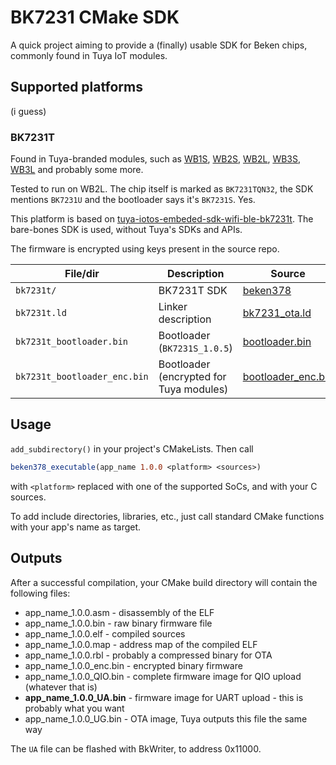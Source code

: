 # BK7231 CMake SDK

A quick project aiming to provide a (finally) usable SDK for Beken chips, commonly found in Tuya IoT modules.

## Supported platforms

(i guess)

### BK7231T

Found in Tuya-branded modules, such as
[WB1S](https://developer.tuya.com/en/docs/iot/wb1s?id=K9duevbj3ol4x),
[WB2S](https://developer.tuya.com/en/docs/iot/wb2s-module-datasheet?id=K9ghecl7kc479),
[WB2L](https://developer.tuya.com/en/docs/iot/wb2l-datasheet?id=K9duegc9bualu),
[WB3S](https://developer.tuya.com/en/docs/iot/wb3s-module-datasheet?id=K9dx20n6hz5n4),
[WB3L](https://developer.tuya.com/en/docs/iot/wb3l-module-datasheet?id=K9duiggw2v8sp) and probably some more.

Tested to run on WB2L. The chip itself is marked as `BK7231TQN32`, the SDK mentions `BK7231U` and the bootloader says
it's `BK7231S`. Yes.

This platform is based
on [tuya-iotos-embeded-sdk-wifi-ble-bk7231t](https://github.com/tuya/tuya-iotos-embeded-sdk-wifi-ble-bk7231t). The
bare-bones SDK is used, without Tuya's SDKs and APIs.

The firmware is encrypted using keys present in the source repo.

| File/dir                     | Description                             | Source                                                                                                                                                           |
|------------------------------|-----------------------------------------|------------------------------------------------------------------------------------------------------------------------------------------------------------------|
| `bk7231t/`                   | BK7231T SDK                             | [beken378](https://github.com/tuya/tuya-iotos-embeded-sdk-wifi-ble-bk7231t/tree/master/platforms/bk7231t/bk7231t_os/beken378)                                    |
| `bk7231t.ld`                 | Linker description                      | [bk7231_ota.ld](https://github.com/tuya/tuya-iotos-embeded-sdk-wifi-ble-bk7231t/blob/master/platforms/bk7231t/bk7231t_os/beken378/build/bk7231_ota.ld)           |
| `bk7231t_bootloader.bin`     | Bootloader (`BK7231S_1.0.5`)            | [bootloader.bin](https://github.com/tuya/tuya-iotos-embeded-sdk-wifi-ble-bk7231t/blob/master/platforms/bk7231t/bk7231t_os/tools/generate/bootloader.bin)         |
| `bk7231t_bootloader_enc.bin` | Bootloader (encrypted for Tuya modules) | [bootloader_enc.bin](https://github.com/tuya/tuya-iotos-embeded-sdk-wifi-ble-bk7231t/blob/master/platforms/bk7231t/bk7231t_os/tools/generate/bootloader_enc.bin) |

## Usage

`add_subdirectory()` in your project's CMakeLists. Then call

```cmake
beken378_executable(app_name 1.0.0 <platform> <sources>)
```

with `<platform>` replaced with one of the supported SoCs, and <sources> with your C sources.

To add include directories, libraries, etc., just call standard CMake functions with your app's name as target.

## Outputs

After a successful compilation, your CMake build directory will contain the following files:

- app_name_1.0.0.asm - disassembly of the ELF
- app_name_1.0.0.bin - raw binary firmware file
- app_name_1.0.0.elf - compiled sources
- app_name_1.0.0.map - address map of the compiled ELF
- app_name_1.0.0.rbl - probably a compressed binary for OTA
- app_name_1.0.0_enc.bin - encrypted binary firmware
- app_name_1.0.0_QIO.bin - complete firmware image for QIO upload (whatever that is)
- **app_name_1.0.0_UA.bin** - firmware image for UART upload - this is probably what you want
- app_name_1.0.0_UG.bin - OTA image, Tuya outputs this file the same way

The `UA` file can be flashed with BkWriter, to address 0x11000.
